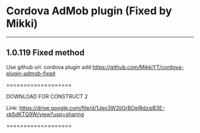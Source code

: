 Cordova AdMob plugin (Fixed by Mikki)
===================
------------------------------------------------------------------------------------------   
1.0.119
    Fixed method
------------------------------------------------------------------------------------------    

Use github url: cordova plugin add https://github.com/MikkiYT/cordova-plugin-admob-fixed

===================

DOWNLOAD FOR CONSTRUCT 2

Link: https://drive.google.com/file/d/1Jeo3W2ljGrBOejRdzsjB3E-xk5dKTQ9W/view?usp=sharing

===================
